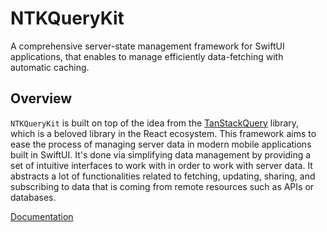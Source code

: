 # NTKQueryKit

A comprehensive server-state management framework for SwiftUI applications, that enables to manage efficiently data-fetching with automatic caching.

## Overview

`NTKQueryKit` is built on top of the idea from the [TanStackQuery](https://tanstack.com/query/latest) library, which is a beloved library in the React ecosystem. This framework aims to ease the process of managing server data in modern mobile applications built in SwiftUI. It's done via simplifying data management by providing a set of intuitive interfaces to work with in order to work with server data. It abstracts a lot of functionalities related to fetching, updating, sharing, and subscribing to data that is coming from remote resources such as APIs or databases.

[Documentation](https://wiiktor22.github.io/NTKQueryKit/documentation/ntkquerykit)
